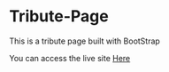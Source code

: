 # Tribute-Page

This is a tribute page built with BootStrap

You can access the live site <a href='nathaniyell.github.io/Tribute-Page'>Here</a>
